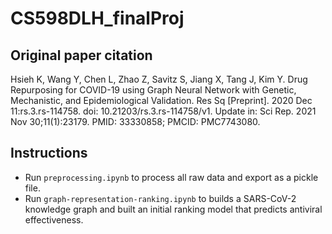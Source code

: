 # CS598DLH_finalProj
## Original paper citation
Hsieh K, Wang Y, Chen L, Zhao Z, Savitz S, Jiang X, Tang J, Kim Y. Drug Repurposing for COVID-19 using Graph Neural Network with Genetic, Mechanistic, and Epidemiological Validation. Res Sq [Preprint]. 2020 Dec 11:rs.3.rs-114758. doi: 10.21203/rs.3.rs-114758/v1. Update in: Sci Rep. 2021 Nov 30;11(1):23179. PMID: 33330858; PMCID: PMC7743080.

## Instructions
- Run `preprocessing.ipynb` to process all raw data and export as a pickle file.
- Run `graph-representation-ranking.ipynb` to builds a SARS-CoV-2 knowledge graph and built an initial ranking model that predicts antiviral effectiveness.
